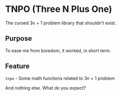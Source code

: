 # TNPO (Three N Plus One)
The cursed 3n + 1 problem library that shouldn't exist.

## Purpose
To ease me from boredom, it worked, in short term.

## Feature
`tnpo` - Some math functions related to 3n + 1 problem

And nothing else. What do you expect?
